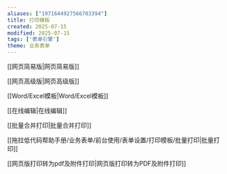```yaml
---
aliases: ["1971644927566703394"]
title: 打印模板
created: 2025-07-15
modified: 2025-07-15
tags: ['表单引擎']
theme: 业务表单
---
```


[[网页简易版|网页简易版]]

[[网页高级版|网页高级版]]

[[Word/Excel模板|Word/Excel模板]]

[[在线编辑|在线编辑]]

[[批量合并打印|批量合并打印]]

[[拖拉低代码帮助手册/业务表单/前台使用/表单设置/打印模板/批量打印|批量打印]]

[[网页版打印转为pdf及附件打印|网页版打印转为PDF及附件打印]]